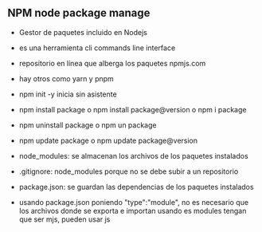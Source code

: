 ## NPM  node package manage
- Gestor de paquetes incluido en Nodejs
- es una herramienta cli  commands line interface
- repositorio en línea que alberga los paquetes  npmjs.com
- hay otros como yarn y pnpm
- npm init -y  inicia sin asistente
- npm install package o npm install package@version  o npm i package
- npm uninstall package o npm un package
- npm update package o npm update package@version


- node_modules: se almacenan los archivos de los paquetes instalados
- .gitignore: node_modules   porque no se debe subir a un repositorio
- package.json: se guardan las dependencias de los paquetes instalados

- usando package.json poniendo "type":"module", no es necesario que los archivos donde se exporta e importan usando es modules tengan que ser mjs,  pueden usar js